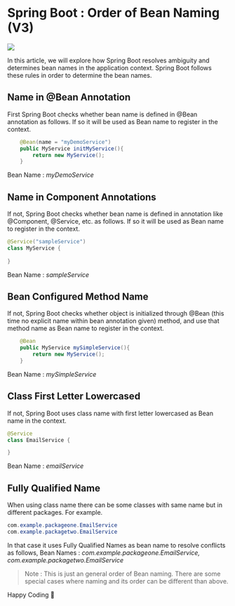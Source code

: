 # Spring Boot : Order of Bean Naming (V3)
![](/images/Screenshot%202025-03-11%20113739.png)

In this article, we will explore how Spring Boot resolves ambiguity and determines bean names in the application context. Spring Boot follows these rules in order to determine the bean names.

## Name in @Bean Annotation

First Spring Boot checks whether bean name is defined in @Bean annotation as follows. If so it will be used as Bean name to register in the context.

```java
    @Bean(name = "myDemoService")
    public MyService initMyService(){
        return new MyService();
    }
```
Bean Name : *myDemoService*

## Name in Component Annotations

If not, Spring Boot checks whether bean name is defined in annotation like @Component, @Service, etc. as follows. If so it will be used as Bean name to register in the context.

```java
@Service("sampleService")
class MyService {
    
}
```
Bean Name : *sampleService*

## Bean Configured Method Name

If not, Spring Boot checks whether object is initialized through @Bean \(this time no explicit name within bean annotation given\) method, and use that method name as Bean name to register in the context.
```java
    @Bean
    public MyService mySimpleService(){
        return new MyService();
    }
```
Bean Name : *mySimpleService*

## Class First Letter Lowercased

If not, Spring Boot uses class name with first letter lowercased as Bean name in the context.

```java
@Service
class EmailService {

}
```
Bean Name : *emailService*

## Fully Qualified Name
When using class name there can be some classes with same name but in different packages. For example.
```java
com.example.packageone.EmailService
com.example.packagetwo.EmailService
```
In that case it uses Fully Qualified Names as bean name to resolve conflicts as follows,
Bean Names : *com.example.packageone.EmailService, com.example.packagetwo.EmailService*

> Note : This is just an general order of Bean naming. There are some special cases where naming and its order can be different than above.

Happy Coding 🙌
